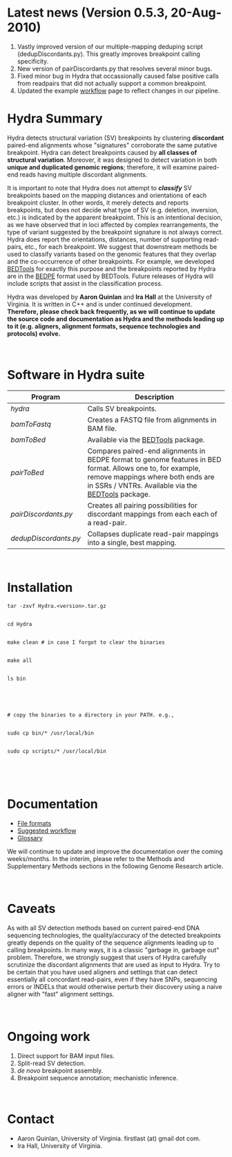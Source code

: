 

# Latest news (Version 0.5.3, 20-Aug-2010) #
  1. Vastly improved version of our multiple-mapping deduping script (dedupDiscordants.py).  This greatly improves breakpoint calling specificity.
  1. New version of pairDiscordants.py that resolves several minor bugs.
  1. Fixed minor bug in Hydra that occassionally caused false positive calls from readpairs that did not actually support a common breakpoint.
  1. Updated the example [workflow](http://code.google.com/p/hydra-sv/wiki/TypicalWorkflow) page to reflect changes in our pipeline.


# Hydra Summary #
Hydra detects structural variation (SV) breakpoints by clustering **discordant** paired-end alignments whose "signatures" corroborate the same putative breakpoint. Hydra can detect breakpoints caused by **all classes of structural variation**. Moreover, it was designed to detect variation in both **unique and duplicated genomic regions**; therefore, it will examine paired-end reads having multiple discordant alignments.

It is important to note that Hydra does not attempt to **_classify_** SV breakpoints based on the mapping distances and orientations of each breakpoint cluster.  In other words, it merely detects and reports breakpoints, but does not decide what type of SV (e.g. deletion, inversion, etc.) is indicated by the apparent breakpoint. This is an intentional decision, as we have observed that in loci affected by complex rearrangements, the type of variant suggested by the breakpoint signature is not always correct. Hydra does report the orientations, distances, number of supporting read-pairs, etc., for each breakpoint.  We suggest that downstream methods be used to classify variants based on the genomic features that they overlap and the co-occurrence of other breakpoints.  For example, we developed [BEDTools](http://bedtools.googlecode.com) for exactly this purpose and the breakpoints reported by Hydra are in the [BEDPE](http://code.google.com/p/bedtools/#BEDPE_%28Paired-end_BED%29_format) format used by BEDTools. Future releases of Hydra will include scripts that assist in the classification process.

Hydra was developed by **Aaron Quinlan** and **Ira Hall** at the University of Virginia.  It is written in C++ and is under continued development. **Therefore, please check back frequently, as we will continue to update the source code and documentation as Hydra and the methods leading up to it (e.g. aligners, alignment formats, sequence technologies and protocols) evolve.**

<br>

<h1>Software in Hydra suite</h1>
<table><thead><th> <b>Program</b> </th><th> <b>Description</b> </th></thead><tbody>
<tr><td> <i>hydra</i>   </td><td> Calls SV breakpoints. </td></tr>
<tr><td> <i>bamToFastq</i> </td><td> Creates a FASTQ file from alignments in BAM file. </td></tr>
<tr><td> <i>bamToBed</i> </td><td> Available via the <a href='http://bedtools.googlecode.com'>BEDTools</a> package. </td></tr>
<tr><td> <i>pairToBed</i> </td><td> Compares paired-end alignments in BEDPE format to genome features in BED format.  Allows one to, for example, remove mappings where both ends are in SSRs / VNTRs. Available via the <a href='http://bedtools.googlecode.com'>BEDTools</a> package.</td></tr>
<tr><td> <i>pairDiscordants.py</i> </td><td> Creates all pairing possibilities for discordant mappings from each each of a read-pair.</td></tr>
<tr><td> <i>dedupDiscordants.py</i> </td><td> Collapses duplicate read-pair mappings into a single, best mapping. </td></tr></tbody></table>


<br>
<h1>Installation</h1>
<pre><code>tar -zxvf Hydra.&lt;version&gt;.tar.gz <br>
cd Hydra<br>
make clean # in case I forgot to clear the binaries<br>
make all<br>
ls bin<br>
<br>
# copy the binaries to a directory in your PATH. e.g., <br>
sudo cp bin/* /usr/local/bin<br>
sudo cp scripts/* /usr/local/bin<br>
</code></pre>

<br>

<h1>Documentation</h1>
<ul><li><a href='http://code.google.com/p/hydra-sv/wiki/FileFormats'>File formats</a>
</li><li><a href='http://code.google.com/p/hydra-sv/wiki/TypicalWorkflow'>Suggested workflow</a>
</li><li><a href='http://code.google.com/p/hydra-sv/wiki/Glossary'>Glossary</a></li></ul>

We will continue to update and improve the documentation over the coming weeks/months.  In the interim, please refer to the Methods and Supplementary Methods sections in the following Genome Research article.<br>
<br>
<br>

<h1>Caveats</h1>
As with all SV detection methods based on current paired-end DNA sequencing technologies, the quality/accuracy of the detected breakpoints greatly depends on the quality of the sequence alignments leading up to calling breakpoints.  In many ways, it is a classic "garbage in, garbage out" problem.  Therefore, we strongly suggest that users of Hydra carefully scrutinize the discordant alignments that are used as input to Hydra.  Try to be certain that you have used aligners and settings that can detect essentially all concordant read-pairs, even if they have SNPs, sequencing errors or INDELs that would otherwise perturb their discovery using a naive aligner with "fast" alignment settings.<br>
<br>
<br>

<h1>Ongoing work</h1>
<ol><li>Direct support for BAM input files.<br>
</li><li>Split-read SV detection.<br>
</li><li><i>de novo</i> breakpoint assembly.<br>
</li><li>Breakpoint sequence annotation; mechanistic inference.</li></ol>

<br>

<h1>Contact</h1>
<ul><li>Aaron Quinlan, University of Virginia. firstlast (at) gmail dot com.<br>
</li><li>Ira Hall, University of Virginia.
